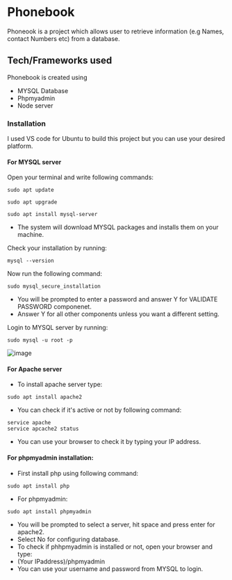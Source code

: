 # Phonebook
Phoneook is a project which allows user to retrieve information (e.g Names, contact Numbers etc) from a database.

## Tech/Frameworks used

Phonebook is created using
* MYSQL Database
* Phpmyadmin
* Node server
### Installation
I used VS code for Ubuntu to build this project but you can use your desired platform.
#### For MYSQL server
Open your terminal and write following commands:
```console
sudo apt update
```
```console
sudo apt upgrade
```
```console
sudo apt install mysql-server
```
* The system will download MYSQL packages and installs them on your machine.

Check your installation by running:
```console
mysql --version
```
Now run the following command:
```console
sudo mysql_secure_installation
```
* You will be prompted to enter a password and answer Y for VALIDATE PASSWORD componenet.
* Answer Y for all other components unless you want a different setting.

Login to MYSQL server by running:
```console
sudo mysql -u root -p
```
![image](https://user-images.githubusercontent.com/103660705/191687720-aed2104a-5be7-4018-88c3-f1cd665f25d4.png)

#### For Apache server
* To install apache server type:
``` console
sudo apt install apache2
```
* You can check if it's active or not by following command:
``` console
service apache
service apcache2 status
```
* You can use your browser to check it by typing your IP address.

#### For phpmyadmin installation:
* First install php using following command:
``` console
sudo apt install php
```
* For phpmyadmin:
``` console
sudo apt install phpmyadmin
```
* You will be prompted to select a server, hit space and press enter for apache2.
* Select No for configuring database.
* To check if phhpmyadmin is installed or not, open your browser and type:
* (Your IPaddress)/phpmyadmin
* You can use your username and password from MYSQL to login.




